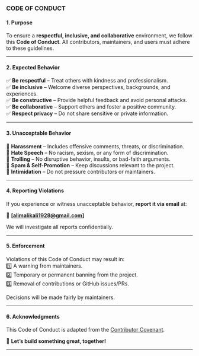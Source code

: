 

### **CODE OF CONDUCT**  

#### **1. Purpose**  
To ensure a **respectful, inclusive, and collaborative** environment, we follow this **Code of Conduct**. All contributors, maintainers, and users must adhere to these guidelines.  

---

#### **2. Expected Behavior**  
✅ **Be respectful** – Treat others with kindness and professionalism.  
✅ **Be inclusive** – Welcome diverse perspectives, backgrounds, and experiences.  
✅ **Be constructive** – Provide helpful feedback and avoid personal attacks.  
✅ **Be collaborative** – Support others and foster a positive community.  
✅ **Respect privacy** – Do not share sensitive or private information.  

---

#### **3. Unacceptable Behavior**  
🚫 **Harassment** – Includes offensive comments, threats, or discrimination.  
🚫 **Hate Speech** – No racism, sexism, or any form of discrimination.  
🚫 **Trolling** – No disruptive behavior, insults, or bad-faith arguments.  
🚫 **Spam & Self-Promotion** – Keep discussions relevant to the project.  
🚫 **Intimidation** – Do not pressure contributors or maintainers.  

---

#### **4. Reporting Violations**  
If you experience or witness unacceptable behavior, **report it via email** at:  

📩 **[alimalikali1928@gmail.com]**  

We will investigate all reports confidentially.  

---

#### **5. Enforcement**  
Violations of this Code of Conduct may result in:  
1️⃣ A warning from maintainers.  
2️⃣ Temporary or permanent banning from the project.  
3️⃣ Removal of contributions or GitHub issues/PRs.  

Decisions will be made fairly by maintainers.  

---

#### **6. Acknowledgments**  
This Code of Conduct is adapted from the [Contributor Covenant](https://www.contributor-covenant.org/).  

🚀 **Let’s build something great, together!**  

---
